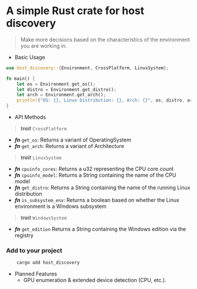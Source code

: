 # A simple Rust crate for host discovery

> Make more decisions based on the characteristics of the environment you are working in.

- Basic Usage

```rust
use host_discovery::{Environment, CrossPlatform, LinuxSystem};

fn main() {
    let os = Environment.get_os();
    let distro = Environment.get_distro();
    let arch = Environment.get_arch();
    println!("OS: {}, Linux Distribution: {}, Arch: {}", os, distro, arch);
}
```

- API Methods
> ***trait*** `CrossPlatform`
  
  - ***fn*** `get_os`: Returns a variant of OperatingSystem
  - ***fn*** `get_arch`: Returns a variant of Architecture
> ***trait*** `LinuxSystem`

  - ***fn*** `cpuinfo_cores`: Returns a u32 representing the CPU core count
  - ***fn*** `cpuinfo_model`: Returns a String containing the name of the CPU model
  - ***fn*** `get_distro`: Returns a String containing the name of the running Linux distribution
  - ***fn*** `is_subsystem_env`: Returns a boolean based on whether the Linux environment is a Windows subsystem
> ***trait*** `WindowsSystem`

  - ***fn*** `get_edition` Returns a String containing the Windows edition via the registry
    
### Add to your project
```sh 
    cargo add host_discovery
```

- Planned Features
  - GPU enumeration & extended device detection (CPU, etc.).

